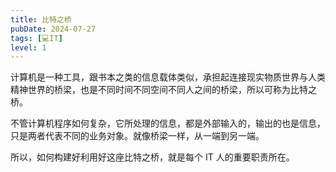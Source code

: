 ```yaml
---
title: 比特之桥
pubDate: 2024-07-27
tags: [💻IT]
level: 1
---
```


计算机是一种工具，跟书本之类的信息载体类似，承担起连接现实物质世界与人类精神世界的桥梁，也是不同时间不同空间不同人之间的桥梁，所以可称为比特之桥。

不管计算机程序如何复杂，它所处理的信息，都是外部输入的，输出的也是信息，只是两者代表不同的业务对象。就像桥梁一样，从一端到另一端。

所以，如何构建好利用好这座比特之桥，就是每个 IT 人的重要职责所在。
